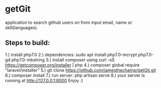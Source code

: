 # getGit
application to search github users on from input email, name or skill(languages).  
## Steps to build:  
1.) install php7.0
2.) dependencies: sudo apt install php7.0-mcrypt php7.0-gd php7.0-mbstring
3.) install composer using
  curl -sS https://getcomposer.org/installer | php
4.) composer global require "laravel/installer"
5.) git clone https://github.com/jamesthechamp/getGit.git
6.) composer install
7.) run server:
  php artisan serve
8.) your server is running at http://127.0.0.1:8000
Enjoy :)
